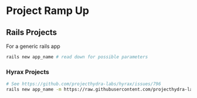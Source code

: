 # Project Ramp Up

## Rails Projects

For a generic rails app

```sh
rails new app_name # read down for possible parameters
```

### Hyrax Projects

```sh
# See https://github.com/projecthydra-labs/hyrax/issues/796
rails new app_name -m https://raw.githubusercontent.com/projecthydra-labs/hyrax/master/template.rb
```
